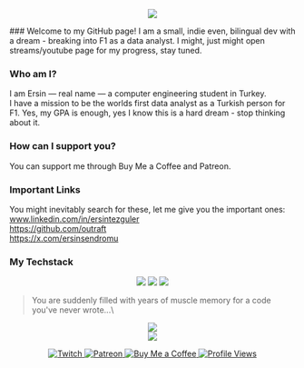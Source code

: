 <p align="center">
  <img src="https://m.gjcdn.net/community-header/1200/119468-crop0_183_1242_494-pkkji2u9-v4.webp">
</p>
### Welcome to my GitHub page!
I am a small, indie even, bilingual dev with a dream - breaking into F1 as a data analyst.  
I might, just might open streams/youtube page for my progress, stay tuned.

### Who am I?
I am Ersin — real name — a computer engineering student in Turkey.  
I have a mission to be the worlds first data analyst as a Turkish person for F1.
Yes, my GPA is enough, yes I know this is a hard dream - stop thinking about it.

### How can I support you?
You can support me through Buy Me a Coffee and Patreon.

### Important Links
You might inevitably search for these, let me give you the important ones:\
www.linkedin.com/in/ersintezguler \
https://github.com/outraft \
https://x.com/ersinsendromu

### My Techstack
<p align="center">
  <img src="https://cdn.simpleicons.org/python?viewbox=auto&size=20" />
  <img src="https://cdn.simpleicons.org/c++?viewbox=auto&size=20" />
  <img src="https://cdn.simpleicons.org/c?viewbox=auto&size=20" />
</p>

> You are suddenly filled with years of muscle memory for a code you've never wrote...\

<p align="center">
  <img src="https://github-readme-stats.vercel.app/api?username=outraft&theme=dracula"><br>
  <img src="https://github-readme-stats.vercel.app/api/top-langs/?username=outraft&size_weight=0.5&count_weight=0.5&layout=compact&theme=dracula">
</p>

<p align="center">
  <a href="https://www.twitch.tv/outraft">
    <img src="https://img.shields.io/static/v1?logo=twitch&label=&message=Twitch&color=9146FF&style=flat-square" alt="Twitch">
  </a>
  <a href="https://patreon.com/outraft?utm_medium=unknown&utm_source=join_link&utm_campaign=creatorshare_creator&utm_content=copyLink">
    <img src="https://img.shields.io/static/v1?logo=patreon&label=&message=Patreon&color=FF424D&style=flat-square" alt="Patreon">
  </a>
  <a href="https://coff.ee/outraft">
    <img src="https://img.shields.io/static/v1?logo=buymeacoffee&label=&message=Buy%20Me%20a%20Coffee&color=FFDD00&style=flat-square" alt="Buy Me a Coffee">
  </a>
  <a href="https://github.com/outraft">
    <img src="https://komarev.com/ghpvc/?username=outraft&style=flat-square" alt="Profile Views">
  </a>
</p>
